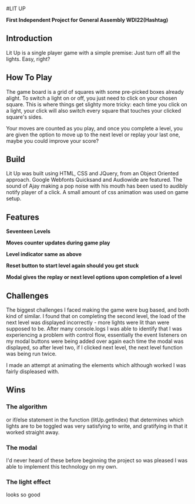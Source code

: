 #LIT UP

**First Independent Project for General Assembly WDI22(Hashtag)**

## Introduction
Lit Up is a single player game with a simple premise: Just turn off all the lights. Easy, right?

## How To Play
The game board is a grid of squares with some pre-picked boxes already alight. To switch a light on or off, you just need to click on your chosen square. This is where things get slighty more tricky: each time you click on a light, your click will also switch every square that touches your clicked square's sides.

Your moves are counted as you play, and once you complete a level, you are given the option to move up to the next level or replay your last one, maybe you could improve your score?

## Build
Lit Up was built using HTML, CSS and JQuery, from an Object Oriented approach. 
Google Webfonts Quicksand and Audiowide are featured.
The sound of Ajay making a pop noise with his mouth has been used to audibly notify player of a click.
A small amount of css animation was used on game setup.

## Features
**Seventeen Levels**

**Moves counter updates during game play**

**Level indicator same as above**

**Reset button to start level again should you get stuck**

**Modal gives the replay or next level options upon completion of a level**

## Challenges
The biggest challenges I faced making the game were bug based, and both kind of similar. I found that on completing the second level, the load of the next level was displayed incorrectly - more lights were lit than were supposed to be. After many console.logs I was able to identify that I was experiencing a problem with control flow, essentially the event listeners on my modal buttons were being added over again each time the modal was displayed, so after level two, if I clicked next level, the next level function was being run twice.

I made an attempt at animating the elements which although worked I was fairly displeased with.

## Wins
### The algorithm 
or if/else statement in the function (litUp.getIndex) that determines which lights are to be toggled was very satisfying to write, and gratifying in that it worked straight away.

### The modal
I'd never heard of these before beginning the project so was pleased I was able to implement this technology on my own.

### The light effect
looks so good